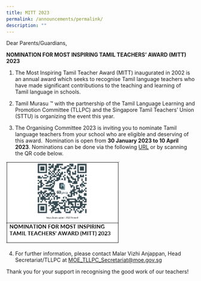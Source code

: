```yaml
---
title: MITT 2023
permalink: /announcements/permalink/
description: ""
---
```

Dear Parents/Guardians,  
  
**NOMINATION FOR MOST INSPIRING TAMIL TEACHERS’ AWARD (MITT) 2023**  

1. The Most Inspiring Tamil Teacher Award (MITT) inaugurated in 2002 is an annual award which seeks to recognise Tamil language teachers who have made significant contributions to the teaching and learning of Tamil language in schools.

2. Tamil Murasu ™ with the partnership of the Tamil Language Learning and Promotion Committee (TLLPC) and the Singapore Tamil Teachers’ Union (STTU) is organizing the event this year.

3. The Organising Committee 2023 is inviting you to nominate Tamil language teachers from your school who are eligible and deserving of this award.  Nomination is open from **30 January 2023 to 10 April 2023**. Nominations can be done via the following [URL](https://go.gov.sg/mitt-2023-form-el) or by scanning the QR code below.

<img src="/images/MITT.png" 
     style="width:60%">

4. For further information, please contact Malar Vizhi Anjappan, Head Secretariat/TLLPC at MOE_TLLPC_Secretariat@moe.gov.sg

Thank you for your support in recognising the good work of our teachers!